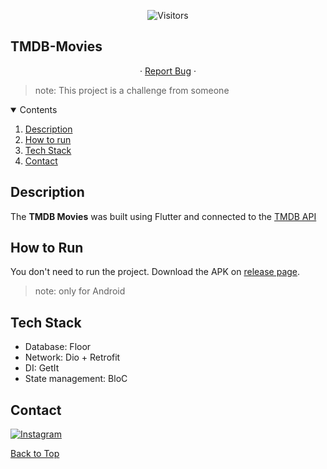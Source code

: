 <!--
*** Bintang Fajarianto
*** 3 Juni 2024
-->

<p align="center">
    <img align=center src="https://visitor-badge.laobi.icu/badge?page_id=bintangfrnz/TMDB-Movies" alt="Visitors">                     
</p>

## TMDB-Movies

<p align="center">
· <a href="https://github.com/bintangfrnz/TMDB-Movies/issues">Report Bug</a> ·
</p>

> note: This project is a challenge from someone

<!-- Contents -->
<details open="open">
    <summary>Contents</summary>
    <ol>
        <li><a href="#description">Description</a></li>
        <li><a href="#how-to-run">How to run</a></li>
        <li><a href="#tech-stack">Tech Stack</a></li>
        <li><a href="#contact">Contact</a></li>
    </ol>
</details>

## Description

The **TMDB Movies** was built using Flutter and connected to the [TMDB API](https://developer.themoviedb.org/reference)

## How to Run

You don't need to run the project. Download the APK on [release page](https://github.com/bintangfrnz/TMDB-Movies/releases/tag/V.1.0.0).
> note: only for Android

## Tech Stack

- Database: Floor
- Network: Dio + Retrofit
- DI: GetIt
- State management: BloC

## Contact

[![Instagram](https://img.shields.io/badge/-@bintangfrnz__-E1306C?style=flat&logo=instagram&logoColor=EEEEEE&link=https://instagram.com/bintangfrnz_/)](https://instagram.com/bintangfrnz_)

<a href="#TMDB-Movies">Back to Top</a>
